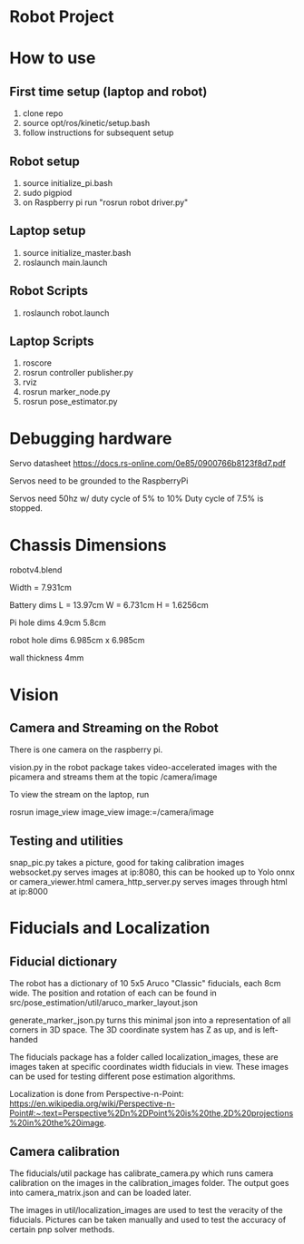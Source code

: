 # Robot Project

# How to use

## First time setup (laptop and robot)
1. clone repo
2. source opt/ros/kinetic/setup.bash
3. follow instructions for subsequent setup

## Robot setup
1. source initialize_pi.bash
2. sudo pigpiod
3. on Raspberry pi run "rosrun robot driver.py"

## Laptop setup
1. source initialize_master.bash
2. roslaunch main.launch

## Robot Scripts
1. roslaunch robot.launch

## Laptop Scripts
1. roscore
2. rosrun controller publisher.py
3. rviz
4. rosrun marker_node.py
5. rosrun pose_estimator.py

# Debugging hardware

Servo datasheet
https://docs.rs-online.com/0e85/0900766b8123f8d7.pdf

Servos need to be grounded to the RaspberryPi

Servos need 50hz w/ duty cycle of 5% to 10%
Duty cycle of 7.5% is stopped.

# Chassis Dimensions

robotv4.blend

Width = 7.931cm

Battery dims
L = 13.97cm
W = 6.731cm
H = 1.6256cm

Pi hole dims
4.9cm
5.8cm

robot hole dims
6.985cm x 6.985cm

wall thickness
4mm

# Vision

## Camera and Streaming on the Robot

There is one camera on the raspberry pi.

vision.py in the robot package takes video-accelerated images with the picamera and
streams them at the topic /camera/image

To view the stream on the laptop, run

rosrun image_view image_view image:=/camera/image

## Testing and utilities

snap_pic.py takes a picture, good for taking calibration images
websocket.py serves images at ip:8080, this can be hooked up to Yolo onnx or camera_viewer.html
camera_http_server.py serves images through html at ip:8000

# Fiducials and Localization

## Fiducial dictionary

The robot has a dictionary of 10 5x5 Aruco "Classic" fiducials, each 8cm wide.
The position and rotation of each can be found in src/pose_estimation/util/aruco_marker_layout.json

generate_marker_json.py turns this minimal json into a representation of all corners in 3D space.
The 3D coordinate system has Z as up, and is left-handed

The fiducials package has a folder called localization_images, these are images taken at specific coordinates width
fiducials in view. These images can be used for testing different pose estimation algorithms.

Localization is done from Perspective-n-Point:
https://en.wikipedia.org/wiki/Perspective-n-Point#:~:text=Perspective%2Dn%2DPoint%20is%20the,2D%20projections%20in%20the%20image.

## Camera calibration

The fiducials/util package has calibrate_camera.py which runs camera calibration on the images in the calibration_images folder.
The output goes into camera_matrix.json and can be loaded later.

The images in util/localization_images are used to test the veracity of the fiducials. Pictures can be taken manually and used to test the accuracy of certain pnp solver methods.


